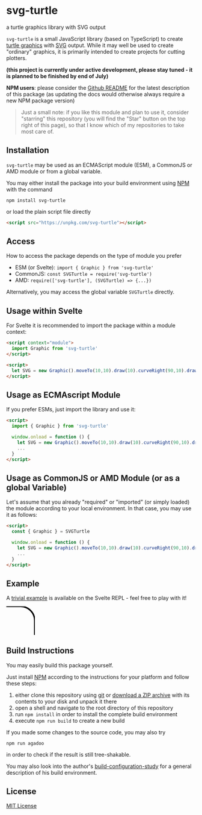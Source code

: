 # svg-turtle #

a turtle graphics library with SVG output

`svg-turtle` is a small JavaScript library (based on TypeScript) to create [turtle graphics](https://en.wikipedia.org/wiki/Turtle_graphics) with [SVG](https://en.wikipedia.org/wiki/Scalable_Vector_Graphics) output. While it may well be used to create "ordinary" graphics, it is primarily intended to create projects for cutting plotters.

**(this project is currently under active development, please stay tuned - it is planned to be finished by end of July)**

**NPM users**: please consider the [Github README](https://github.com/rozek/svg-turtle/blob/main/README.md) for the latest description of this package (as updating the docs would otherwise always require a new NPM package version)

> Just a small note: if you like this module and plan to use it, consider "starring" this repository (you will find the "Star" button on the top right of this page), so that I know which of my repositories to take most care of.

## Installation ##

`svg-turtle` may be used as an ECMAScript module (ESM), a CommonJS or AMD module or from a global variable.

You may either install the package into your build environment using [NPM](https://docs.npmjs.com/) with the command

```
npm install svg-turtle
```

or load the plain script file directly

```html
<script src="https://unpkg.com/svg-turtle"></script>
```

## Access ##

How to access the package depends on the type of module you prefer

* ESM (or Svelte): `import { Graphic } from 'svg-turtle'`
* CommonJS: `const SVGTurtle = require('svg-turtle')`
* AMD: `require(['svg-turtle'], (SVGTurtle) => {...})`

Alternatively, you may access the global variable `SVGTurtle` directly.

## Usage within Svelte ##

For Svelte it is recommended to import the package within a module context:

```html
<script context="module">
  import Graphic from 'svg-turtle'
</script>

<script>
  let SVG = new Graphic().moveTo(10,10).draw(10).curveRight(90,10).draw(10).asSVG()
</script>
```

## Usage as ECMAscript Module ##

If you prefer ESMs, just import the library and use it:

```html
<script>
  import { Graphic } from 'svg-turtle'

  window.onload = function () {
    let SVG = new Graphic().moveTo(10,10).draw(10).curveRight(90,10).draw(10).asSVG()
    ...
  }
</script>
```

## Usage as CommonJS or AMD Module (or as a global Variable) ##

Let's assume that you already "required" or "imported" (or simply loaded) the module according to your local environment. In that case, you may use it as follows:

```html
<script>
  const { Graphic } = SVGTurtle

  window.onload = function () {
    let SVG = new Graphic().moveTo(10,10).draw(10).curveRight(90,10).draw(10).asSVG()
    ...
  }
</script>
```

## Example ##

A [trivial example](https://svelte.dev/repl/e3d91abc0a3d4a6fb2204b8e756e3b3c) is available on the Svelte REPL - feel free to play with it!

<svg xmlns="http://www.w3.org/2000/svg" width="20mm" height="20mm" viewbox="10 10 20 20" vector-effect="non-scaling-stroke"><path fill="none" stroke="#000000" stroke-width="1" stroke-linejoin="round" stroke-linecap="round" stroke-dasharray="none" d="M 10,10 L 20,10 A 10 10 0 0 1 30,20 L 30,30 "/></svg>







## Build Instructions ##

You may easily build this package yourself.

Just install [NPM](https://docs.npmjs.com/) according to the instructions for your platform and follow these steps:

1. either clone this repository using [git](https://git-scm.com/) or [download a ZIP archive](https://github.com/rozek/svg-turtle/archive/refs/heads/main.zip) with its contents to your disk and unpack it there 
2. open a shell and navigate to the root directory of this repository
3. run `npm install` in order to install the complete build environment
4. execute `npm run build` to create a new build

If you made some changes to the source code, you may also try

```
npm run agadoo
```

in order to check if the result is still tree-shakable.

You may also look into the author's [build-configuration-study](https://github.com/rozek/build-configuration-study) for a general description of his build environment.

## License ##

[MIT License](LICENSE.md)

